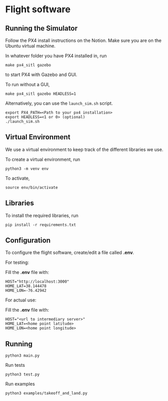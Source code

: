 # Flight software


## Running the Simulator

Follow the PX4 install instructions on the Notion. Make sure you are on the Ubuntu virtual machine.

In whatever folder you have PX4 installed in, run
```
make px4_sitl gazebo
```
to start PX4 with Gazebo and GUI.

To run without a GUI,
```
make px4_sitl gazebo HEADLESS=1
```

Alternatively, you can use the `launch_sim.sh` script.
```
export PX4_PATH=<Path to your px4 installation>
export HEADLESS=<1 or 0> (optional) 
./launch_sim.sh
```

## Virtual Environment

We use a virtual environment to keep track of the different libraries we use.

To create a virtual environment, run
```
python3 -m venv env
```

To activate,

```
source env/bin/activate
```

## Libraries

To install the required libraries, run
```
pip install -r requirements.txt
```

## Configuration

To configure the flight software, create/edit a file called **.env**.

For testing:

Fill the **.env** file with:
```
HOST="http://localhost:3000"
HOME_LAT=38.144478
HOME_LON=-76.42942
```

For actual use:

Fill the **.env** file with:
```
HOST="<url to intermediary server>"
HOME_LAT=<home point latitude>
HOME_LON=<home point longitude>
```

## Running 

```
python3 main.py
```

Run tests
```
python3 test.py
```

Run examples
```
python3 examples/takeoff_and_land.py
```